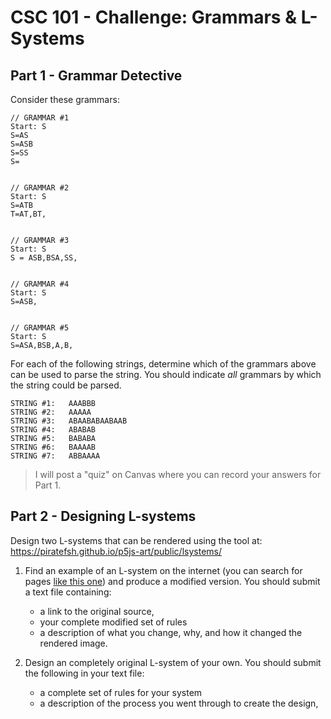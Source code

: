# CSC 101 - Challenge: Grammars & L-Systems

## Part 1 - Grammar Detective

Consider these grammars:

```
// GRAMMAR #1
Start: S
S=AS
S=ASB
S=SS
S=


// GRAMMAR #2
Start: S
S=ATB
T=AT,BT,


// GRAMMAR #3
Start: S
S = ASB,BSA,SS, 


// GRAMMAR #4
Start: S
S=ASB, 


// GRAMMAR #5
Start: S
S=ASA,BSB,A,B,
```

<!-- 
    1: # a's  >=  # b's
    2: starts with a, ends with b
    3: equal #s of a's and b's
    4: some number of a's followed by the same number of b's
    5: palindrome
-->


For each of the following strings, determine which of the grammars above can be used to parse the string. You should indicate *all* grammars by which the string could be parsed. 

```
STRING #1:   AAABBB
STRING #2:   AAAAA
STRING #3:   ABAABABAABAAB
STRING #4:   ABABAB
STRING #5:   BABABA
STRING #6:   BAAAAB
STRING #7:   ABBAAAA
```

> I will post a "quiz" on Canvas where you can record your answers for Part 1.

<!--
    Str#1: 
-->



## Part 2 - Designing L-systems

Design two L-systems that can be rendered using the tool at: https://piratefsh.github.io/p5js-art/public/lsystems/

1. Find an example of an L-system on the internet (you can search for pages [like this one](https://paulbourke.net/fractals/lsys/)) and produce a modified version. You should submit a text file containing:
    - a link to the original source,
    - your complete modified set of rules
    - a description of what you change, why, and how it changed the rendered image.


2. Design an completely original L-system of your own. You should submit the following in your text file:
    - a complete set of rules for your system
    - a description of the process you went through to create the design, 

